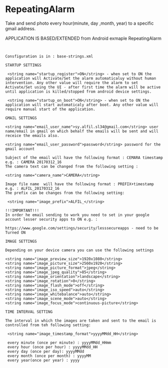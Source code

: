 # RepeatingAlarm
Take and send photo every hour(minute, day ,month, year) to a specific gmail address.

APPLICATION IS BASED/EXTENDED from Android exmaple RepeatingAlarm 

<pre><code>

Consfiguration is in : base-strings.xml

STARTUP SETTINGS

 &lt;string name="startup_register"&gt;ON&lt;/string&gt; - when set to ON the application will Activate/Set the alarm automaticaluy without human intervention. Any other value will require the alarm to set Activate/Set using the UI - after first time the alarm will be active until application is killed/stopped from android device settings.

 &lt;string name="startup_on_boot"&gt;ON&lt;/string&gt; - when set to ON the application will start automaticaly after boot. Any other value will require manual start of the application.
 
GMAIL SETTINGS

&lt;string name="email_user_name"&gt;sy.alfil.sl34@gmail.com&lt;/string&gt; user name/email in gmail on which behalf the emails will be sent and will receice the emails also.

&lt;string name="email_user_password"&gt;password&lt;/string&gt; password for the gmail account

Subject of the email will have the following format : CEMARA timestamp e.g. : CAMERA 20170312_16
The camera text can be changed from the following setting :

&lt;string name="camera_name"&gt;CAMERA&lt;/string&gt;

Image file name  will have the following format : PREFIX+timestamp e.g. : ALFIL_20170312_16
The prefix can be changes from the following setting:

 &lt;string name="image_prefix"&gt;ALFIL_&lt;/string&gt;

!!!IMPORTANT!!!
In order he email sending to work you need to set in your google account lesser security apps to ON e.g. :

https://www.google.com/settings/security/lesssecureapps - need to be Turned ON

IMAGE SETTINGS

Depending on your device camera you can use the following settings

&lt;string name="image_preview_size"&gt;1920x1080&lt;/string&gt;
&lt;string name="image_picture_size"&gt;2560x1920&lt;/string&gt;
&lt;string name="image_picture_format"&gt;jpeg&lt;/string&gt;
&lt;string name="image_jpeg_quality"&gt;85&lt;/string&gt;
&lt;string name="image_orientation"&gt;landscape&lt;/string&gt;
&lt;string name="image_rotation"&gt;0&lt;/string&gt;
&lt;string name="image_flash_mode"&gt;off&lt;/string&gt;
&lt;string name="image_iso_speed"&gt;auto&lt;/string&gt;
&lt;string name="image_whitebalance"&gt;auto&lt;/string&gt;
&lt;string name="image_scene_mode"&gt;auto&lt;/string&gt;
&lt;string name="image_focus_mode"&gt;continuous-picture&lt;/string&gt;

TIME INTERVAL SETTING

The interval in which the images are taken and sent to the email is controlled from teh following setting:

 &lt;string name="image_timestamp_format"&gt;yyyyMMdd_HH&lt;/string&gt;
 
 every minute (once per minute) : yyyyMMdd_HHmm
 every hour (once per hour) : yyyyMMdd_HH
 every day (once per day): yyyyMMdd
 every month (once per month) : yyyyMM
 every year(once per year) : yyyy
 
 
 </code></pre>
 
 
